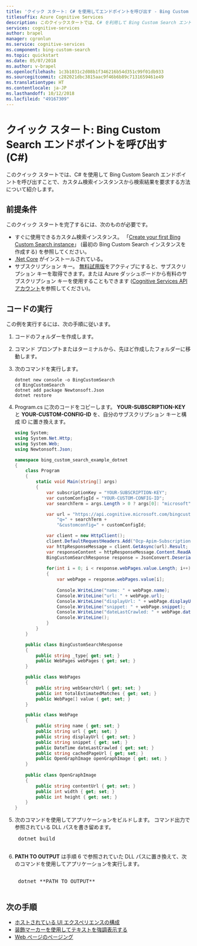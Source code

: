 ```yaml
---
title: 'クイック スタート: C# を使用してエンドポイントを呼び出す - Bing Custom Search'
titlesuffix: Azure Cognitive Services
description: このクイックスタートでは、C# を利用して Bing Custom Search エンドポイントを呼び出すことで、カスタム検索インスタンスから検索結果を要求する方法について紹介します。
services: cognitive-services
author: brapel
manager: cgronlun
ms.service: cognitive-services
ms.component: bing-custom-search
ms.topic: quickstart
ms.date: 05/07/2018
ms.author: v-brapel
ms.openlocfilehash: 1c3b1031c2d08b1f346216b54d351c99f01db933
ms.sourcegitcommit: c282021dbc3815aac9f46b6b89c7131659461e49
ms.translationtype: HT
ms.contentlocale: ja-JP
ms.lasthandoff: 10/12/2018
ms.locfileid: "49167309"
---
```

# <a name="quickstart-call-bing-custom-search-endpoint-c"></a>クイック スタート: Bing Custom Search エンドポイントを呼び出す (C#)

このクイック スタートでは、C# を使用して Bing Custom Search エンドポイントを呼び出すことで、カスタム検索インスタンスから検索結果を要求する方法について紹介します。 

## <a name="prerequisites"></a>前提条件

このクイック スタートを完了するには、次のものが必要です。

- すぐに使用できるカスタム検索インスタンス。 「[Create your first Bing Custom Search instance](quick-start.md)」 (最初の Bing Custom Search インスタンスを作成する) を参照してください。
- [.Net Core](https://www.microsoft.com/net/download/core) がインストールされている。
- サブスクリプション キー。 [無料試用版](https://azure.microsoft.com/try/cognitive-services/?api=bing-custom-search)をアクティブにすると、サブスクリプション キーを取得できます。または Azure ダッシュボードから有料のサブスクリプション キーを使用することもできます ([Cognitive Services API アカウント](https://docs.microsoft.com/azure/cognitive-services/cognitive-services-apis-create-account)を参照してください)。    


## <a name="run-the-code"></a>コードの実行

この例を実行するには、次の手順に従います。

1. コードのフォルダーを作成します。  
  
2. コマンド プロンプトまたはターミナルから、先ほど作成したフォルダーに移動します。  
  
3. 次のコマンドを実行します。
    ```
    dotnet new console -o BingCustomSearch
    cd BingCustomSearch
    dotnet add package Newtonsoft.Json
    dotnet restore
    ```
  
4. Program.cs に次のコードをコピーします。 **YOUR-SUBSCRIPTION-KEY** と **YOUR-CUSTOM-CONFIG-ID** を、自分のサブスクリプション キーと構成 ID に置き換えます。

    ```csharp
    using System;
    using System.Net.Http;
    using System.Web;
    using Newtonsoft.Json;
    
    namespace bing_custom_search_example_dotnet
    {
        class Program
        {
            static void Main(string[] args)
            {
                var subscriptionKey = "YOUR-SUBSCRIPTION-KEY";
                var customConfigId = "YOUR-CUSTOM-CONFIG-ID";
                var searchTerm = args.Length > 0 ? args[0]: "microsoft";            
    
                var url = "https://api.cognitive.microsoft.com/bingcustomsearch/v7.0/search?" +
                    "q=" + searchTerm +
                    "&customconfig=" + customConfigId;
    
                var client = new HttpClient();
                client.DefaultRequestHeaders.Add("Ocp-Apim-Subscription-Key", subscriptionKey);
                var httpResponseMessage = client.GetAsync(url).Result;
                var responseContent = httpResponseMessage.Content.ReadAsStringAsync().Result;
                BingCustomSearchResponse response = JsonConvert.DeserializeObject<BingCustomSearchResponse>(responseContent);
                
                for(int i = 0; i < response.webPages.value.Length; i++)
                {                
                    var webPage = response.webPages.value[i];
                    
                    Console.WriteLine("name: " + webPage.name);
                    Console.WriteLine("url: " + webPage.url);                
                    Console.WriteLine("displayUrl: " + webPage.displayUrl);
                    Console.WriteLine("snippet: " + webPage.snippet);
                    Console.WriteLine("dateLastCrawled: " + webPage.dateLastCrawled);
                    Console.WriteLine();
                }            
            }
        }
    
        public class BingCustomSearchResponse
        {        
            public string _type{ get; set; }            
            public WebPages webPages { get; set; }
        }
    
        public class WebPages
        {
            public string webSearchUrl { get; set; }
            public int totalEstimatedMatches { get; set; }
            public WebPage[] value { get; set; }        
        }
    
        public class WebPage
        {
            public string name { get; set; }
            public string url { get; set; }
            public string displayUrl { get; set; }
            public string snippet { get; set; }
            public DateTime dateLastCrawled { get; set; }
            public string cachedPageUrl { get; set; }
            public OpenGraphImage openGraphImage { get; set; }        
        }
        
        public class OpenGraphImage
        {
            public string contentUrl { get; set; }
            public int width { get; set; }
            public int height { get; set; }
        }
    }
    ```
6. 次のコマンドを使用してアプリケーションをビルドします。 コマンド出力で参照されている DLL パスを書き留めます。

    <pre>
    dotnet build 
    </pre>
    
7. **PATH TO OUTPUT** は手順 6 で参照されていた DLL パスに置き換えて、次のコマンドを使用してアプリケーションを実行します。

    <pre>    
    dotnet **PATH TO OUTPUT**
    </pre>

## <a name="next-steps"></a>次の手順
- [ホストされている UI エクスペリエンスの構成](./hosted-ui.md)
- [装飾マーカーを使用してテキストを強調表示する](./hit-highlighting.md)
- [Web ページのページング](./page-webpages.md)
